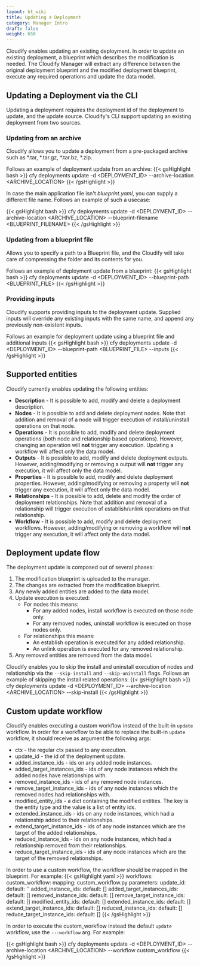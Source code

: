 ```yaml
---
layout: bt_wiki
title: Updating a Deployment
category: Manager Intro
draft: false
weight: 650
---
```


Cloudify enables updating an existing deployment. In order to update an existing deployment,
a blueprint which describes the modification is needed. The Cloudify Manager will
extract any difference between the original deployment blueprint and the modified deployment 
blueprint, execute any required operations and update the data model.

## Updating a Deployment via the CLI
Updating a deployment requires the deployment id of the deployment to update, 
and the update source. Cloudify's CLI support updating an existing deployment from two sources.

### Updating from an archive
Cloudify allows you to update a deployment from a pre-packaged archive such as *.tar, *.tar.gz, *.tar.bz, *.zip.

Follows an example of deployment update from an archive:
{{< gsHighlight  bash >}}
cfy deployments update -d <DEPLOYMENT_ID> --archive-location <ARCHIVE_LOCATION>
{{< /gsHighlight >}}

In case the main application file isn't *blueprint.yaml*, you can supply a different file name. Follows an example of such a usecase:

{{< gsHighlight  bash >}}
cfy deployments update -d <DEPLOYMENT_ID> --archive-location <ARCHIVE_LOCATION> --blueprint-filename <BLUEPRINT_FILENAME>
{{< /gsHighlight >}}

### Updating from a blueprint file
Allows you to specify a path to a Blueprint file, and the Cloudify will take care of compressing the folder and its contents for you.

Follows an example of deployment update from a blueprint:
{{< gsHighlight  bash >}}
cfy deployments update -d <DEPLOYMENT_ID> --blueprint-path <BLUEPRINT_FILE>
{{< /gsHighlight >}}


### Providing inputs
Cloudify supports providing inputs to the deployment update. Supplied inputs will override any existing
inputs with the same name, and append any previously non-existent inputs. 

Follows an example for deployment update using a blueprint file and additional inputs
{{< gsHighlight  bash >}}
cfy deployments update -d <DEPLOYMENT_ID> --blueprint-path <BLUEPRINT_FILE> --inputs <INPUTS>
{{< /gsHighlight >}}

## Supported entities
Cloudify currently enables updating the following entities:

 * **Description** - It is possible to add, modify and delete a deployment description.
 * **Nodes** - It is possible to add and delete deployment nodes. Note that addition and removal 
 of a node will trigger execution of install/uninstall operations on that node.
 * **Operations** - It is possible to add, modify and delete deployment operations (both node and 
 relationship based operations). However, changing an operation will **not** 
 trigger any execution. Updating a workflow will affect only the data model. 
 * **Outputs** - It is possible to add, modify and delete deployment outputs. However, 
 adding/modifying or removing a output will **not** trigger any execution, it 
 will affect only the data model. 
 * **Properties** - It is possible to add, modify and delete deployment properties. However,
 adding/modifying or removing a property will **not** trigger any execution, it
 will affect only the data model. 
 * **Relationships** - It is possible to add, delete and modify the order of deployment relationships. 
 Note that addition and removal of a relationship will trigger execution of establish/unlink operations on that relationship.
 * **Workflow** - It is possible to add, modify and delete deployment workflows. However, 
 adding/modifying or removing a workflow will **not** trigger any execution, it
 will affect only the data model. 

## Deployment update flow
The deployment update is composed out of several phases:

 1. The modification blueprint is uploaded to the manager.
 2. The changes are extracted from the modification blueprint.
 3. Any newly added entities are added to the data model.
 4. Update execution is executed:
    * For nodes this means:
        * For any added nodes, install workflow is executed on those node only.
        * For any removed nodes, uninstall workflow is executed on those nodes only.
    * For relationships this means:
        * An establish operation is executed for any added relationship.
        * An unlink operation is executed for any removed relationship.
 5. Any removed entities are removed from the data model.
 
Cloudify enables you to skip the install and uninstall execution of nodes and relationship
via the `--skip-install` and `--skip-uninstall` flags. 
Follows an example of skipping the install related operations:
{{< gsHighlight  bash >}}
cfy deployments update -d <DEPLOYMENT_ID> --archive-location <ARCHIVE_LOCATION> --skip-install
{{< /gsHighlight >}}

## Custom update workflow
Cloudify enables executing a custom workflow instead of the built-in `update` workflow.
In order for a workflow to be able to replace the built-in `update` workflow, it should 
receive as argument the following args:

 * ctx - the regular ctx passed to any execution.
 * update_id - the id of the deployment update.
 * added_instance_ids - ids on any added node instances.
 * added_target_instances_ids - ids of any node instances which the added nodes have relationships with. 
 * removed_instance_ids - ids of any removed node instances.
 * remove_target_instance_ids - ids of any node instances which the removed nodes had relationships with.
 * modified_entity_ids - a dict containing the modified entities. The key is the entity type and the value 
 is a list of entity ids.
 * extended_instance_ids - ids on any node instances, which had a relationship added to their relationships.
 * extend_target_instance_ids - ids of any node instances which are the target of the added relationships.
 * reduced_instance_ids - ids on any node instances, which had a relationship removed from their relationships.
 * reduce_target_instance_ids - ids of any node instances which are the target of the removed relationships.
 
In order to use a custom workflow, the workflow should be mapped in the blueprint. For example:
{{< gsHighlight  yaml >}}
workflows:
  custom_workflow:
    mapping: custom_workflow.py
    parameters:
      update_id:
        default: ''
      added_instance_ids:
        default: []
      added_target_instances_ids:
        default: []
      removed_instance_ids:
        default: []
      remove_target_instance_ids:
        default: []
      modified_entity_ids:
        default: []
      extended_instance_ids:
        default: []
      extend_target_instance_ids:
        default: []
      reduced_instance_ids:
        default: []
      reduce_target_instance_ids:
        default: []
{{< /gsHighlight >}}

In order to execute the custom_workflow instead the default `update` workflow, use the `---workflow` arg. For example:

{{< gsHighlight  bash >}}
cfy deployments update -d <DEPLOYMENT_ID> --archive-location <ARCHIVE_LOCATION> --workflow custom_workflow
{{< /gsHighlight >}}

